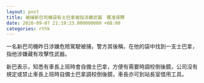 ```yaml
---
layout: post
title: 被捕新巴司機袋有士巴拿被指涉藏武器　獲准保釋
date: 2020-09-07 21:19:23.000000000 +08:00
categories: rthk
---
```


一名新巴司機昨日涉嫌危險駕駛被捕，警方其後稱，在他的袋中找到一支士巴拿，指他涉嫌藏有攻擊性武器。

新巴表示，知悉有車長上班時會自備士巴拿，方便有需要時調校倒後鏡，公司沒有規定或禁止車長上班時自備士巴拿調校倒後鏡，車長亦可到站長室借用工具。
